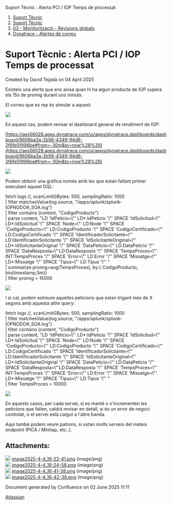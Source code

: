 Suport Tècnic : Alerta PCI / IOP Temps de processat  

1.  [Suport Tècnic](index.md)
2.  [Suport Tècnic](13893782.md)
3.  [03 - Monitorització - Revisions globals](26313327.md)
4.  [Dynatrace - Alertes de correu](Dynatrace---Alertes-de-correu_128647310.md)

Suport Tècnic : Alerta PCI / IOP Temps de processat
===================================================

Created by David Tejada on 04 April 2025

Existeix una alerta que ens avisa quan hi ha algun producte de IOP supera els 15s de promig durant uns minuts.

  

El correu que es rep és simular a aquest:

  

![](attachments/128647328/128647329.png)

  

En aquest cas, podem revisar el dashboard general de rendiment de IOP:

[https://aes56028.apps.dynatrace.com/ui/apps/dynatrace.dashboards/dashboard/9606ba3a-2b56-4349-94d6-2f6fe5f996be#from=-30m&to=now%28%29](https://aes56028.apps.dynatrace.com/ui/apps/dynatrace.dashboards/dashboard/9606ba3a-2b56-4349-94d6-2f6fe5f996be#from=-30m&to=now%28%29)

  

![](attachments/128647328/128647330.png)

  

Podem obtenir una gràfica només amb les que estan fallant primer executant aquest DQL:

fetch logs //, scanLimitGBytes: 500, samplingRatio: 1000  
| filter matchesValue(log.source, "/apps/splunk/splunk-IOPNODO#\_SOA.log")  
| filter contains (content, "CodigoProducto")  
| parse content, "LD 'IdPeticio=\\"' LD\*:IdPeticio '\\"' SPACE 'IdSolicitud=\\"' LD\*:IdSolicitud '\\"' SPACE 'Node=\\"' LD:Node '\\"' SPACE 'CodigoProducto=\\"' LD:CodigoProducto '\\"' SPACE 'CodigoCertificado=\\"' LD:CodigoCertificado '\\"' SPACE 'IdentificadorSolicitante=\\"' LD:IdentificadorSolicitante '\\"' SPACE 'IdSolicitanteOriginal=\\"' LD\*:IdSolicitanteOriginal '\\"' SPACE 'DataPeticio=\\"' LD:DataPeticio '\\"' SPACE 'DataResposta=\\"'LD:DataResposta '\\"' SPACE 'TempsProces=\\"' INT:TempsProces '\\"' SPACE 'Error=\\"' LD:Error '\\"' SPACE 'Missatge=\\"' LD\*:Missatge '\\"' SPACE 'Tipus=\\"' LD:Tipus '\\"' "  
| summarize promig=avg(TempsProces), by:{ CodigoProducto, bin(timestamp,5m)}  
| filter promig > 15000

![](attachments/128647328/128647332.png)

I si cal, podem extreure aquelles peticions que estan trigant més de X segons amb aquesta altre query:

  

fetch logs //, scanLimitGBytes: 500, samplingRatio: 1000  
| filter matchesValue(log.source, "/apps/splunk/splunk-IOPNODO#\_SOA.log")  
| filter contains (content, "CodigoProducto")  
| parse content, "LD 'IdPeticio=\\"' LD\*:IdPeticio '\\"' SPACE 'IdSolicitud=\\"' LD\*:IdSolicitud '\\"' SPACE 'Node=\\"' LD:Node '\\"' SPACE 'CodigoProducto=\\"' LD:CodigoProducto '\\"' SPACE 'CodigoCertificado=\\"' LD:CodigoCertificado '\\"' SPACE 'IdentificadorSolicitante=\\"' LD:IdentificadorSolicitante '\\"' SPACE 'IdSolicitanteOriginal=\\"' LD\*:IdSolicitanteOriginal '\\"' SPACE 'DataPeticio=\\"' LD:DataPeticio '\\"' SPACE 'DataResposta=\\"'LD:DataResposta '\\"' SPACE 'TempsProces=\\"' INT:TempsProces '\\"' SPACE 'Error=\\"' LD:Error '\\"' SPACE 'Missatge=\\"' LD\*:Missatge '\\"' SPACE 'Tipus=\\"' LD:Tipus '\\"' "  
| filter TempsProces > 10000

![](attachments/128647328/128647331.png)

  

En aquests casos, per cada servei, si es manté o s'incrementen les peticions que fallen, caldrà revisar en detall, si és un error de negoci controlat, o el servei està caigut a l'altre banda.

  

Aqui també podem veure patrons, si estan molts serveis del mateix endpoint (PICA / Minhap, etc..).

  

Attachments:
------------

![](images/icons/bullet_blue.gif) [image2025-4-4\_16-22-41.png](attachments/128647328/128647329.png) (image/png)  
![](images/icons/bullet_blue.gif) [image2025-4-4\_16-24-58.png](attachments/128647328/128647330.png) (image/png)  
![](images/icons/bullet_blue.gif) [image2025-4-4\_16-41-38.png](attachments/128647328/128647331.png) (image/png)  
![](images/icons/bullet_blue.gif) [image2025-4-4\_16-42-39.png](attachments/128647328/128647332.png) (image/png)  

Document generated by Confluence on 02 June 2025 11:11

[Atlassian](http://www.atlassian.com/)
